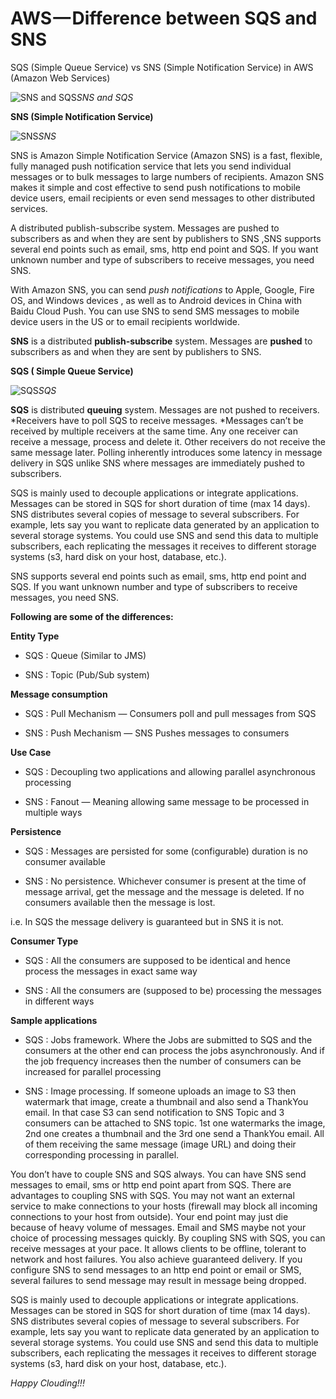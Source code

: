 
# AWS — Difference between SQS and SNS

SQS (Simple Queue Service) vs SNS (Simple Notification Service) in AWS (Amazon Web Services)

![SNS and SQS](https://cdn-images-1.medium.com/max/2000/1*DRrTtdyah9NHwR0VCm6MWA.png)*SNS and SQS*

**SNS (Simple Notification Service)**

![SNS](https://cdn-images-1.medium.com/max/2000/1*mdUPKzrfJFuXa4d43KhKUQ.png)*SNS*

SNS is Amazon Simple Notification Service (Amazon SNS) is a fast, flexible, fully managed push notification service that lets you send individual messages or to bulk messages to large numbers of recipients. Amazon SNS makes it simple and cost effective to send push notifications to mobile device users, email recipients or even send messages to other distributed services.

A distributed publish-subscribe system. Messages are pushed to subscribers as and when they are sent by publishers to SNS ,SNS supports several end points such as email, sms, http end point and SQS. If you want unknown number and type of subscribers to receive messages, you need SNS.

With Amazon SNS, you can send *push notifications* to Apple, Google, Fire OS, and Windows devices , as well as to Android devices in China with Baidu Cloud Push. You can use SNS to send SMS messages to mobile device users in the US or to email recipients worldwide.

**SNS** is a distributed **publish-subscribe** system. Messages are **pushed** to subscribers as and when they are sent by publishers to SNS.

**SQS ( Simple Queue Service)**

![SQS](https://cdn-images-1.medium.com/max/2000/1*7eL3udb6Cto4I9Ly1sN8oA.jpeg)*SQS*

**SQS** is distributed **queuing** system. Messages are not pushed to receivers. *Receivers have to poll SQS to receive messages. *Messages can’t be received by multiple receivers at the same time. Any one receiver can receive a message, process and delete it. Other receivers do not receive the same message later. Polling inherently introduces some latency in message delivery in SQS unlike SNS where messages are immediately pushed to subscribers.

SQS is mainly used to decouple applications or integrate applications. Messages can be stored in SQS for short duration of time (max 14 days). SNS distributes several copies of message to several subscribers. For example, lets say you want to replicate data generated by an application to several storage systems. You could use SNS and send this data to multiple subscribers, each replicating the messages it receives to different storage systems (s3, hard disk on your host, database, etc.).

SNS supports several end points such as email, sms, http end point and SQS. If you want unknown number and type of subscribers to receive messages, you need SNS.

**Following are some of the differences:**

**Entity Type**

* SQS : Queue (Similar to JMS)

* SNS : Topic (Pub/Sub system)

**Message consumption**

* SQS : Pull Mechanism — Consumers poll and pull messages from SQS

* SNS : Push Mechanism — SNS Pushes messages to consumers

**Use Case**

* SQS : Decoupling two applications and allowing parallel asynchronous processing

* SNS : Fanout — Meaning allowing same message to be processed in multiple ways

**Persistence**

* SQS : Messages are persisted for some (configurable) duration is no consumer available

* SNS : No persistence. Whichever consumer is present at the time of message arrival, get the message and the message is deleted. If no consumers available then the message is lost.

i.e. In SQS the message delivery is guaranteed but in SNS it is not.

**Consumer Type**

* SQS : All the consumers are supposed to be identical and hence process the messages in exact same way

* SNS : All the consumers are (supposed to be) processing the messages in different ways

**Sample applications**

* SQS : Jobs framework. Where the Jobs are submitted to SQS and the consumers at the other end can process the jobs asynchronously. And if the job frequency increases then the number of consumers can be increased for parallel processing

* SNS : Image processing. If someone uploads an image to S3 then watermark that image, create a thumbnail and also send a ThankYou email. In that case S3 can send notification to SNS Topic and 3 consumers can be attached to SNS topic. 1st one watermarks the image, 2nd one creates a thumbnail and the 3rd one send a ThankYou email. All of them receiving the same message (image URL) and doing their corresponding processing in parallel.

You don’t have to couple SNS and SQS always. You can have SNS send messages to email, sms or http end point apart from SQS. There are advantages to coupling SNS with SQS. You may not want an external service to make connections to your hosts (firewall may block all incoming connections to your host from outside). Your end point may just die because of heavy volume of messages. Email and SMS maybe not your choice of processing messages quickly. By coupling SNS with SQS, you can receive messages at your pace. It allows clients to be offline, tolerant to network and host failures. You also achieve guaranteed delivery. If you configure SNS to send messages to an http end point or email or SMS, several failures to send message may result in message being dropped.

SQS is mainly used to decouple applications or integrate applications. Messages can be stored in SQS for short duration of time (max 14 days). SNS distributes several copies of message to several subscribers. For example, lets say you want to replicate data generated by an application to several storage systems. You could use SNS and send this data to multiple subscribers, each replicating the messages it receives to different storage systems (s3, hard disk on your host, database, etc.).

*Happy Clouding!!!*
